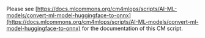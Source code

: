 Please see [https://docs.mlcommons.org/cm4mlops/scripts/AI-ML-models/convert-ml-model-huggingface-to-onnx](https://docs.mlcommons.org/cm4mlops/scripts/AI-ML-models/convert-ml-model-huggingface-to-onnx) for the documentation of this CM script.
